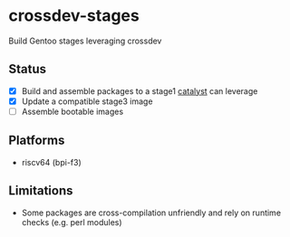 # crossdev-stages
Build Gentoo stages leveraging crossdev

## Status

- [x] Build and assemble packages to a stage1 [catalyst](https://wiki.gentoo.org/wiki/Catalyst) can leverage
- [x] Update a compatible stage3 image
- [ ] Assemble bootable images

## Platforms
- riscv64 (bpi-f3)

## Limitations

- Some packages are cross-compilation unfriendly and rely on runtime checks (e.g. perl modules)

